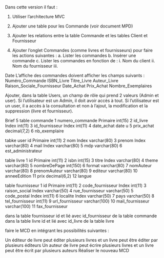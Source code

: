 Dans cette version il faut :

1. Utiliser l’architecture MVC

2. Ajouter une table pour les Commande (voir document MPD)

3. Ajouter les relations entre la table Commande et les tables Client et Fournisseur

4. Ajouter l’onglet Commandes (comme livres et fournisseurs) pour faire les actions suivantes :
   a. Lister les commandes
   b. Insérer une commande
   c. Lister les commandes en fonction de :
   i. Nom du client ii.
   Nom du fournisseur iii.

Date L’affiche des commandes doivent afficher les champs suivants :
Numéro_Commande
ISBN_Livre
Titre_Livre
Auteur_Livre
Raison_Sociale_Fournisseur
Date_Achat
Prix_Achat
Nombre_Exemplaires

Ajouter, dans la table Users, un champ de rôle qui prend 2 valeurs (Admin et user). Si l’utilisateur est un Admin, il doit avoir accès à tout. Si l’utilisateur est un user, il a accès à la consultation et non à l’ajout, la modification et la suppression (livre et fournisseur).

Brief 5
table commande
1 numero_commande Primaire int(15)
2 id_livre Index int(11)
3 id_fournisseur Index int(11)
4 date_achat date u
5 prix_achat decimal(7,2)
6 nb_exemplaire

tabke user
id Primaire int(11)
2 nom Index varchar(80)
3 prenom Index varchar(80)
4 mail Index varchar(80)
5 mdp varchar(80)
6 est_administrateur

table livre
1 id Primaire int(11)
2 isbn int(15)
3 titre Index varchar(80)
4 theme varchar(80)
5 nombreDePage int(150)
6 format varchar(80)
7 nomAuteur varchar(80)
8 prenomAuteur varchar(80)
9 editeur varchar(80)
10 anneeEdition
11 prix decimal(6,2)
12 langue

table fournisseur
1 id Primaire int(11)
2 code_fournisseur Index int(11)
3 raison_social Index varchar(50)
4 rue_fournisseur varchar(50)
5 code_postal Index int(11)
6 localite Index varchar(50)
7 pays varchar(50)
8 tel_fournisseur int(11)
9 url_fournisseur varchar(100)
10 mail_fournisseur varchar(100)
11 fax_fournisseur

dans la table fournisseur id et lié avec id_fournisseur de la table commande
dans la table livre id et lié avec id_livre de la table livre

faire le MCD en intégrant les possibilités suivantes :

Un éditeur de livre peut éditer plusieurs livres et un livre peut être éditer par plusieurs éditeurs
Un auteur de livre peut écrire plusieurs livres et un livre peut être écrit par plusieurs auteurs Réaliser le nouveau MCD

